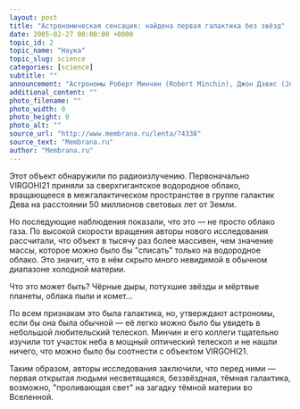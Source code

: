 ```yaml
---
layout: post
title: "Астрономическая сенсация: найдена первая галактика без звёзд"
date: 2005-02-27 00:00:00 +0000
topic_id: 2
topic_name: "Наука"
topic_slug: science
categories: [science]
subtitle: ""
announcement: "Астрономы Роберт Минчин (Robert Minchin), Джон Дэвис (Jon Davies) и их коллеги из университета Кардиффа (Cardiff University) провели исследование, показавшее, что таинственный небесный объект, впервые обнаруженный ещё в 2000 году, является ни чем иным, как первой найдённой людьми тёмной галактикой."
additional_content: ""
photo_filename: ""
photo_width: 0
photo_height: 0
photo_alt: ""
source_url: "http://www.membrana.ru/lenta/?4338"
source_text: "Membrana.ru"
author: "Membrana.ru"
---
```

Этот объект обнаружили по радиоизлучению. Первоначально VIRGOHI21 приняли за сверхгигантское водородное облако, вращающееся в межгалактическом пространстве в группе галактик Дева на расстоянии 50 миллионов световых лет от Земли.

Но последующие наблюдения показали, что это — не просто облако газа. По высокой скорости вращения авторы нового исследования рассчитали, что объект в тысячу раз более массивен, чем значение массы, которое можно было бы "списать" только на водородное облако. Это значит, что в нём скрыто много невидимой в обычном диапазоне холодной материи.

Что это может быть? Чёрные дыры, потухшие звёзды и мёртвые планеты, облака пыли и комет...

По всем признакам это была галактика, но, утверждают астрономы, если бы она была обычной — её легко можно было бы увидеть в небольшой любительский телескоп. Минчин и его коллеги тщательно изучили тот участок неба в мощный оптический телескоп и не нашли ничего, что можно было бы соотнести с объектом VIRGOHI21.

Таким образом, авторы исследования заключили, что перед ними — первая открытая людьми несветящаяся, беззвёздная, тёмная галактика, возможно, "проливающая свет" на загадку тёмной материи во Вселенной.
